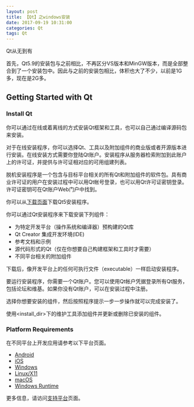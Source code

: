 ```yaml
---
layout: post
title: 【Qt】之windows安装
date: 2017-09-19 10:31:00
categories: Qt
tags: Qt
---
```

Qt从无到有
<!--more-->
首先，Qt5.9的安装包与之前相比，不再区分VS版本和MinGW版本，而是全部整合到了一个安装包中。因此与之前的安装包相比，体积也大了不少，以前是1G多，现在是2G多。

## Getting Started with Qt

### Install Qt

你可以通过在线或着离线的方式安装Qt框架和工具，也可以自己通过编译源码包来安装。

对于在线安装程序，你可以选择Qt、工具以及附加组件的商业版或者开源版本进行安装。在线安装方式需要你登陆Qt账户。安装程序从服务器检索附加到此账户上的许可证，并提供与许可证相对应的可用组建列表。

脱机安装程序是一个包含与目标平台相关的所有Qt和附加组件的软件包。具有商业许可证的用户在安装过程中可以用Qt帐号登录，也可以用Qt许可证密钥登录。许可证密钥可在Qt账户Web门户中找到。

你可以从[下载页面](https://www1.qt.io/download/)下载Qt5安装程序。

你可以通过Qt安装程序来下载安装下列组件：
* 为特定开发平台（操作系统和编译器）预构建的Qt库
* Qt Creator 集成开发环境(IDE)
* 参考文档和示例
* 源代码形式的Qt（仅在你想要自己构建框架和工具时才需要）
* 不同平台相关的附加组件

下载后，像开发平台上的任何可执行文件（executable）一样启动安装程序。

要运行安装程序，你需要一个Qt账户。您可以使用Qt帐户凭据登录所有Qt服务，包括论坛和维基。如果你没有Qt账户，可以在安装过程中注册。

选择你想要安装的组件，然后按照程序提示一步一步操作就可以完成安装了。

使用<install_dir>下的维护工具添加组件并更新或删除已安装的组件。

### Platform Requirements

在不同平台上开发应用请参考以下平台页面。
* [Android](http://doc.qt.io/qt-5/androidgs.html)
* [iOS](http://doc.qt.io/qt-5/ios-support.html)
* [Windows](http://doc.qt.io/qt-5/windows-support.html)
* [Linux/X11](http://doc.qt.io/qt-5/linux.html)
* [macOS](http://doc.qt.io/qt-5/osx.html)
* [Windows Runtime](http://doc.qt.io/qt-5/winrt-support.html)

更多信息，请访问[支持平台](http://doc.qt.io/qt-5/supported-platforms.html)页面。
